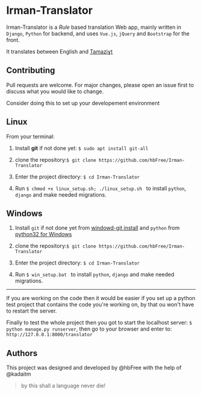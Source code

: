 # Irman-Translator

Irman-Translator is a *Rule* based translation Web app, mainly written in `Django`, `Python` for backend, and uses `Vue.js`, `jQuery` and `Bootstrap` for the front.

It translates between English and [Tamaziɣt](https://en.wikipedia.org/wiki/Berber_languages "Learn about Berber languages")

## Contributing
Pull requests are welcome. For major changes, please open an issue first to discuss what you would like to change.

Consider doing this to set up your developement environment

## Linux

From your terminal:
1. Install **git** if not done yet: `$ sudo apt install git-all`

2. clone the repository:`$ git clone https://github.com/hbFree/Irman-Translator`

3. Enter the project directory: `$ cd Irman-Translator `

4. Run `$ chmod +x linux_setup.sh; ./linux_setup.sh ` to install `python`, `django` and make needed migrations.

## Windows

1. Install `git` if not done yet from [windowd-git install](https://gitforwindows.org/) and `python` from  [python32 for Windows](https://www.python.org/downloads/windows/)

2. clone the repository:`$ git clone https://github.com/hbFree/Irman-Translator`

3. Enter the project directory: `$ cd Irman-Translator `

4. Run `$ win_setup.bat ` to install `python`, `django` and make needed migrations.

---

If you are working on the code then it would be easier if you set up a python test project that contains the code you're working on, by that ou won't have to restart the server.

Finally to test the whole project then you got to start the localhost server: `$ python manage.py runserver`, then  go to your browser and enter to: `http://127.0.0.1:8000/translator` 
## Authors
This project was designed and developed by @hbFree with the help of @kadaitm
> by this shall a language never die!
